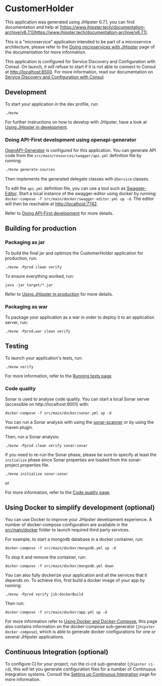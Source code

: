 # CustomerHolder

This application was generated using JHipster 6.7.1, you can find documentation and help at [https://www.jhipster.tech/documentation-archive/v6.7.1](https://www.jhipster.tech/documentation-archive/v6.7.1).

This is a "microservice" application intended to be part of a microservice architecture, please refer to the [Doing microservices with JHipster][] page of the documentation for more information.

This application is configured for Service Discovery and Configuration with Consul. On launch, it will refuse to start if it is not able to connect to Consul at [http://localhost:8500](http://localhost:8500). For more information, read our documentation on [Service Discovery and Configuration with Consul][].

## Development

To start your application in the dev profile, run:

    ./mvnw

For further instructions on how to develop with JHipster, have a look at [Using JHipster in development][].

### Doing API-First development using openapi-generator

[OpenAPI-Generator]() is configured for this application. You can generate API code from the `src/main/resources/swagger/api.yml` definition file by running:

```bash
./mvnw generate-sources
```

Then implements the generated delegate classes with `@Service` classes.

To edit the `api.yml` definition file, you can use a tool such as [Swagger-Editor](). Start a local instance of the swagger-editor using docker by running: `docker-compose -f src/main/docker/swagger-editor.yml up -d`. The editor will then be reachable at [http://localhost:7742](http://localhost:7742).

Refer to [Doing API-First development][] for more details.

## Building for production

### Packaging as jar

To build the final jar and optimize the CustomerHolder application for production, run:

    ./mvnw -Pprod clean verify

To ensure everything worked, run:

    java -jar target/*.jar

Refer to [Using JHipster in production][] for more details.

### Packaging as war

To package your application as a war in order to deploy it to an application server, run:

    ./mvnw -Pprod,war clean verify

## Testing

To launch your application's tests, run:

    ./mvnw verify

For more information, refer to the [Running tests page][].

### Code quality

Sonar is used to analyse code quality. You can start a local Sonar server (accessible on http://localhost:9001) with:

```
docker-compose -f src/main/docker/sonar.yml up -d
```

You can run a Sonar analysis with using the [sonar-scanner](https://docs.sonarqube.org/display/SCAN/Analyzing+with+SonarQube+Scanner) or by using the maven plugin.

Then, run a Sonar analysis:

```
./mvnw -Pprod clean verify sonar:sonar
```

If you need to re-run the Sonar phase, please be sure to specify at least the `initialize` phase since Sonar properties are loaded from the sonar-project.properties file.

```
./mvnw initialize sonar:sonar
```

or

For more information, refer to the [Code quality page][].

## Using Docker to simplify development (optional)

You can use Docker to improve your JHipster development experience. A number of docker-compose configuration are available in the [src/main/docker](src/main/docker) folder to launch required third party services.

For example, to start a mongodb database in a docker container, run:

    docker-compose -f src/main/docker/mongodb.yml up -d

To stop it and remove the container, run:

    docker-compose -f src/main/docker/mongodb.yml down

You can also fully dockerize your application and all the services that it depends on.
To achieve this, first build a docker image of your app by running:

    ./mvnw -Pprod verify jib:dockerBuild

Then run:

    docker-compose -f src/main/docker/app.yml up -d

For more information refer to [Using Docker and Docker-Compose][], this page also contains information on the docker-compose sub-generator (`jhipster docker-compose`), which is able to generate docker configurations for one or several JHipster applications.

## Continuous Integration (optional)

To configure CI for your project, run the ci-cd sub-generator (`jhipster ci-cd`), this will let you generate configuration files for a number of Continuous Integration systems. Consult the [Setting up Continuous Integration][] page for more information.

[jhipster homepage and latest documentation]: https://www.jhipster.tech
[jhipster 6.7.1 archive]: https://www.jhipster.tech/documentation-archive/v6.7.1
[doing microservices with jhipster]: https://www.jhipster.tech/documentation-archive/v6.7.1/microservices-architecture/
[using jhipster in development]: https://www.jhipster.tech/documentation-archive/v6.7.1/development/
[service discovery and configuration with consul]: https://www.jhipster.tech/documentation-archive/v6.7.1/microservices-architecture/#consul
[using docker and docker-compose]: https://www.jhipster.tech/documentation-archive/v6.7.1/docker-compose
[using jhipster in production]: https://www.jhipster.tech/documentation-archive/v6.7.1/production/
[running tests page]: https://www.jhipster.tech/documentation-archive/v6.7.1/running-tests/
[code quality page]: https://www.jhipster.tech/documentation-archive/v6.7.1/code-quality/
[setting up continuous integration]: https://www.jhipster.tech/documentation-archive/v6.7.1/setting-up-ci/
[openapi-generator]: https://openapi-generator.tech
[swagger-editor]: https://editor.swagger.io
[doing api-first development]: https://www.jhipster.tech/documentation-archive/v6.7.1/doing-api-first-development/
